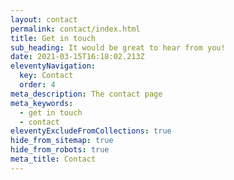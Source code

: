 ```yaml
---
layout: contact
permalink: contact/index.html
title: Get in touch
sub_heading: It would be great to hear from you!
date: 2021-03-15T16:18:02.213Z
eleventyNavigation:
  key: Contact
  order: 4
meta_description: The contact page
meta_keywords:
  - get in touch
  - contact
eleventyExcludeFromCollections: true
hide_from_sitemap: true
hide_from_robots: true
meta_title: Contact
---
```

